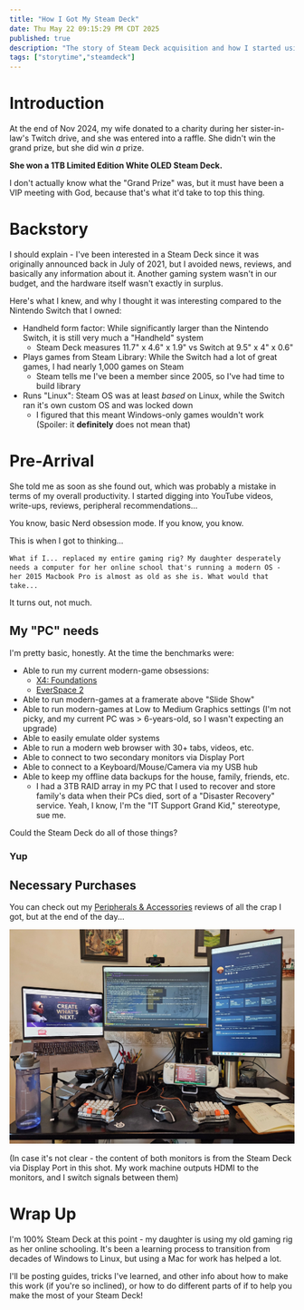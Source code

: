 ```yaml
---
title: "How I Got My Steam Deck"
date: Thu May 22 09:15:29 PM CDT 2025
published: true
description: "The story of Steam Deck acquisition and how I started using it as my daily driver."
tags: ["storytime","steamdeck"]
---
```

# Introduction

At the end of Nov 2024, my wife donated to a charity during her sister-in-law's Twitch drive, and she was entered into a raffle. She didn't win the grand prize, but she did win _a_ prize.

**She won a 1TB Limited Edition White OLED Steam Deck.**

I don't actually know what the "Grand Prize" was, but it must have been a VIP meeting with God, because that's what it'd take to top this thing.

# Backstory

I should explain - I've been interested in a Steam Deck since it was originally announced back in July of 2021, but I avoided news, reviews, and basically any information about it. Another gaming system wasn't in our budget, and the hardware itself wasn't exactly in surplus.

Here's what I knew, and why I thought it was interesting compared to the Nintendo Switch that I owned:

- Handheld form factor: While significantly larger than the Nintendo Switch, it is still very much a "Handheld" system
    * Steam Deck measures 11.7" x 4.6" x 1.9" vs Switch at 9.5" x 4" x 0.6"
- Plays games from Steam Library: While the Switch had a lot of great games, I had nearly 1,000 games on Steam
    * Steam tells me I've been a member since 2005, so I've had time to build library
- Runs "Linux": Steam OS was at least _based_ on Linux, while the Switch ran it's own custom OS and was locked down
    * I figured that this meant Windows-only games wouldn't work (Spoiler: it **definitely** does not mean that)

# Pre-Arrival

She told me as soon as she found out, which was probably a mistake in terms of my overall productivity. I started digging into YouTube videos, write-ups, reviews, peripheral recommendations...

You know, basic Nerd obsession mode. If you know, you know.

This is when I got to thinking...

```flare
What if I... replaced my entire gaming rig? My daughter desperately needs a computer for her online school that's running a modern OS - her 2015 Macbook Pro is almost as old as she is. What would that take...
```

It turns out, not much.

## My "PC" needs

I'm pretty basic, honestly. At the time the benchmarks were:

- Able to run my current modern-game obsessions:
  -  [X4: Foundations](https://store.steampowered.com/app/392160/X4_Foundations/)
  -  [EverSpace 2](https://store.steampowered.com/app/1128920/EVERSPACE_2/)
- Able to run modern-games at a framerate above "Slide Show"
- Able to run modern-games at Low to Medium Graphics settings (I'm not picky, and my current PC was > 6-years-old, so I wasn't expecting an upgrade)
- Able to easily emulate older systems
- Able to run a modern web browser with 30+ tabs, videos, etc.
- Able to connect to two secondary monitors via Display Port
- Able to connect to a Keyboard/Mouse/Camera via my USB hub
- Able to keep my offline data backups for the house, family, friends, etc.
    * I had a 3TB RAID array in my PC that I used to recover and store family's data when their PCs died, sort of a "Disaster Recovery" service. Yeah, I know, I'm the "IT Support Grand Kid," stereotype, sue me.

Could the Steam Deck do all of those things?

### Yup

## Necessary Purchases

You can check out my [Peripherals & Accessories](#steamdeck/peripherals) reviews of all the crap I got, but at the end of the day...

![My Desktop](images/thumbnail/total_desktop.jpg)

(In case it's not clear - the content of both monitors is from the Steam Deck via Display Port in this shot. My work machine outputs HDMI to the monitors, and I switch signals between them)

# Wrap Up

I'm 100% Steam Deck at this point - my daughter is using my old gaming rig as her online schooling. It's been a learning process to transition from decades of Windows to Linux, but using a Mac for work has helped a lot.

I'll be posting guides, tricks I've learned, and other info about how to make this work (if you're so inclined), or how to do different parts of if to help you make the most of your Steam Deck!

